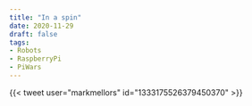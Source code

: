 ```yaml
---
title: "In a spin"
date: 2020-11-29
draft: false
tags:
- Robots
- RaspberryPi
- PiWars
---
```


<!--more-->

{{< tweet user="markmellors" id="1333175526379450370" >}}
